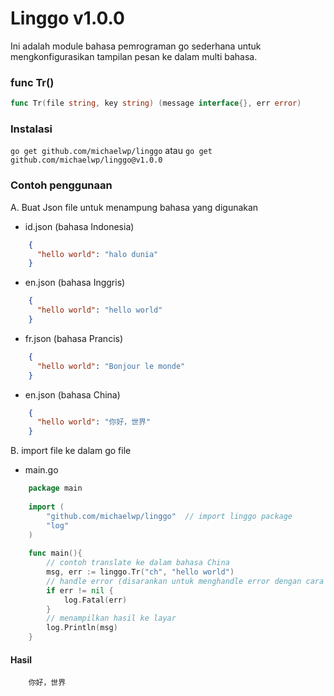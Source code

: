 # Linggo v1.0.0

Ini adalah module bahasa pemrograman go sederhana untuk mengkonfigurasikan tampilan 
pesan ke dalam multi bahasa.

### func Tr()
```go
func Tr(file string, key string) (message interface{}, err error)
```

### Instalasi
`go get github.com/michaelwp/linggo` atau
`go get github.com/michaelwp/linggo@v1.0.0`

### Contoh penggunaan
A. Buat Json file untuk menampung bahasa yang digunakan
- id.json (bahasa Indonesia)
```json 
    {
      "hello world": "halo dunia"
    }
```
- en.json (bahasa Inggris)
```json 
    {
      "hello world": "hello world"
    }
```
- fr.json (bahasa Prancis)
```json 
    {
      "hello world": "Bonjour le monde"
    }
```
- en.json (bahasa China)
```json 
    {
      "hello world": "你好，世界"
    }
```
B. import file ke dalam go file
- main.go
```go 
    package main
    
    import (
        "github.com/michaelwp/linggo"  // import linggo package
        "log"
    )
    
    func main(){
        // contoh translate ke dalam bahasa China
        msg, err := linggo.Tr("ch", "hello world")
        // handle error (disarankan untuk menghandle error dengan cara yang lebih baik)
        if err != nil {
            log.Fatal(err)
        }
        // menampilkan hasil ke layar
        log.Println(msg)
    }
```
#### Hasil
```text
    你好，世界
```


